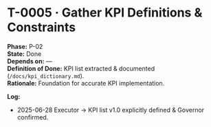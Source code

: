 # T-0005 · Gather KPI Definitions & Constraints
**Phase:** P-02  
**State:** Done  
**Depends on:** —  
**Definition of Done:** KPI list extracted & documented (`/docs/kpi_dictionary.md`).  
**Rationale:** Foundation for accurate KPI implementation.  

**Log:**  
- 2025-06-28 Executor → KPI list v1.0 explicitly defined & Governor confirmed.
